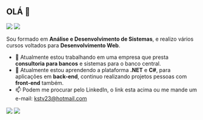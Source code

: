 <!-- ### Hi there 👋 -->
## OLÁ 👋  
[<img src="https://img.shields.io/badge/linkedin-%230077B5.svg?&style=for-the-badge&logo=linkedin&logoColor=white" />](https://www.linkedin.com/in/giovane-roberti-tafine/) [<img src = "https://img.shields.io/badge/dev.to-0A0A0A?style=for-the-badge&logo=dev.to&logoColor=white">](https://dev.to/giovanerobertitafine) 

Sou formado em **Análise e Desenvolvimento de Sistemas**, e realizo vários cursos voltados para **Desenvolvimento Web**.

- 🔭 Atualmente estou trabalhando em uma empresa que presta **consultoria para bancos** e sistemas para o banco central.
- 🌱 Atualmente estou aprendendo a plataforma **.NET** e **C#**, para aplicações em **back-end**, continuo realizando projetos pessoas com **front-end** também.
- 📫 Podem me procurar pelo LinkedIn, o link esta acima ou me mande um e-mail: <a href="mailto:kstv23@hotmail.com?subject=Olá">kstv23@hotmail.com<a/>
<!-- - ⚡ Curto artigos sobre tecnologia, como na [**DEV**](https://dev.to/) e em algumas **Newsletter**, escutar música no **Spotify** -->
  
<span>
  <img align="center" src="https://github-readme-stats.vercel.app/api/top-langs/?username=Giovane-Roberti-Tafine&theme=synthwave&hide_border=true&layout=compact&locale=pt-br" />
<span/>
<span>
  <img align="center" src="https://github-readme-stats.vercel.app/api?username=Giovane-Roberti-Tafine&show_icons=true&hide=stars&theme=synthwave&locale=pt-br&count_private=true&hide_border=true&include_all_commits=true" />
<span/>   
  
<!--
**Giovane-Roberti-Tafine/Giovane-Roberti-Tafine** is a ✨ _special_ ✨ repository because its `README.md` (this file) appears on your GitHub profile.

Here are some ideas to get you started:

- 🔭 I’m currently working on ...
- 🌱 I’m currently learning ...
- 👯 I’m looking to collaborate on ...
- 🤔 I’m looking for help with ...
- 💬 Ask me about ...
- 📫 How to reach me: ...
- 😄 Pronouns: ...
- ⚡ Fun fact: ...
-->
